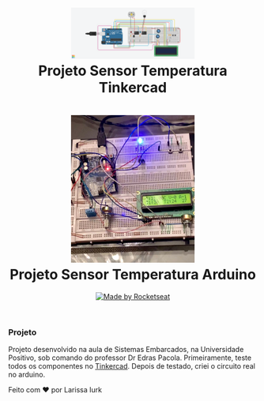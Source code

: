 ﻿<h1 align="center">
  <img src="projeto-tinkercad/tinkercad-projeto-temperatura.png" width="250px" /><br>
  Projeto Sensor Temperatura Tinkercad
</h1>
<h1 align="center">
  <img src="projeto-arduino.jpeg" width="250px" /><br>
  Projeto Sensor Temperatura Arduino
</h1>
<p align="center">
  <a href="https://www.linkedin.com/in/larissaiurk/">
    <img alt="Made by Rocketseat" src="https://img.shields.io/badge/made%20by-Larissa Iurk-red">
  </a>
  
</p>

<br>

### Projeto

Projeto desenvolvido na aula de Sistemas Embarcados, na Universidade Positivo, sob comando do professor Dr Edras Pacola. Primeiramente, teste todos os componentes no [Tinkercad](https://www.tinkercad.com/). Depois de testado, criei o circuito real no arduino. 

Feito com ❤️ por Larissa Iurk
